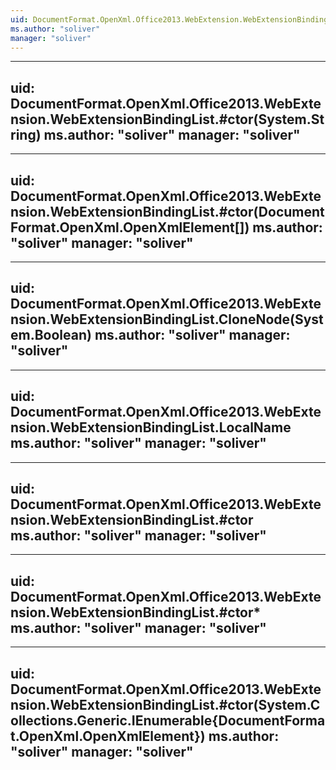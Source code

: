 ```yaml
---
uid: DocumentFormat.OpenXml.Office2013.WebExtension.WebExtensionBindingList
ms.author: "soliver"
manager: "soliver"
---
```


---
uid: DocumentFormat.OpenXml.Office2013.WebExtension.WebExtensionBindingList.#ctor(System.String)
ms.author: "soliver"
manager: "soliver"
---

---
uid: DocumentFormat.OpenXml.Office2013.WebExtension.WebExtensionBindingList.#ctor(DocumentFormat.OpenXml.OpenXmlElement[])
ms.author: "soliver"
manager: "soliver"
---

---
uid: DocumentFormat.OpenXml.Office2013.WebExtension.WebExtensionBindingList.CloneNode(System.Boolean)
ms.author: "soliver"
manager: "soliver"
---

---
uid: DocumentFormat.OpenXml.Office2013.WebExtension.WebExtensionBindingList.LocalName
ms.author: "soliver"
manager: "soliver"
---

---
uid: DocumentFormat.OpenXml.Office2013.WebExtension.WebExtensionBindingList.#ctor
ms.author: "soliver"
manager: "soliver"
---

---
uid: DocumentFormat.OpenXml.Office2013.WebExtension.WebExtensionBindingList.#ctor*
ms.author: "soliver"
manager: "soliver"
---

---
uid: DocumentFormat.OpenXml.Office2013.WebExtension.WebExtensionBindingList.#ctor(System.Collections.Generic.IEnumerable{DocumentFormat.OpenXml.OpenXmlElement})
ms.author: "soliver"
manager: "soliver"
---
